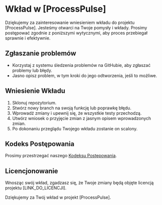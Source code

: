 # Wkład w [ProcessPulse]

Dziękujemy za zainteresowanie wniesieniem wkładu do projektu [ProcessPulse]. Jesteśmy otwarci na Twoje pomysły i wkłady. Prosimy postępować zgodnie z poniższymi wytycznymi, aby proces przebiegał sprawnie i efektywnie.

## Zgłaszanie problemów
- Korzystaj z systemu śledzenia problemów na GitHubie, aby zgłaszać problemy lub błędy.
- Jasno opisz problem, w tym kroki do jego odtworzenia, jeśli to możliwe.

## Wniesienie Wkładu
1. Sklonuj repozytorium.
2. Stwórz nowy branch na swoją funkcję lub poprawkę błędu.
3. Wprowadź zmiany i upewnij się, że wszystkie testy przechodzą.
4. Utwórz wniosek o przyjęcie zmian z jasnym opisem wprowadzonych zmian.
5. Po dokonaniu przeglądu Twojego wkładu zostanie on scalony.

## Kodeks Postępowania
Prosimy przestrzegać naszego [Kodeksu Postępowania](link_do_kodeksu_postepowania).

## Licencjonowanie
Wnosząc swój wkład, zgadzasz się, że Twoje zmiany będą objęte licencją projektu [LINK_DO_LICENCJI].

Dziękujemy za Twój wkład w projekt [ProcessPulse].
